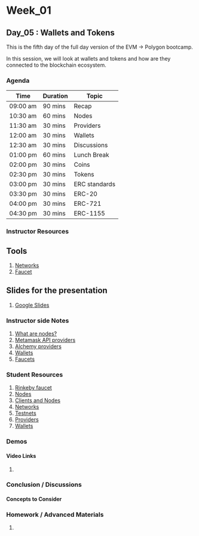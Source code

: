 # Week_01
## Day_05 : Wallets and Tokens

This is the fifth day of the full day version of the EVM → Polygon bootcamp.

In this session, we will look at wallets and tokens and how are they connected to the blockchain ecosystem.
### Agenda

| Time | Duration | Topic |
| --- | --- | --- |
| 09:00 am | 90 mins | Recap | 
| 10:30 am | 60 mins | Nodes| 
| 11:30 am | 30 mins | Providers |
| 12:00 am | 30 mins | Wallets |
| 12:30 am | 30 mins | Discussions  |
| 01:00 pm | 60 mins | Lunch Break |
| 02:00 pm | 30 mins | Coins |
| 02:30 pm | 30 mins | Tokens |
| 03:00 pm | 30 mins | ERC standards |
| 03:30 pm | 30 mins | ERC-20 |
| 04:00 pm | 30 mins | ERC-721 |
| 04:30 pm | 30 mins | ERC-1155 |

### Instructor Resources

## Tools

1. [Networks](https://github.com/Web3-courses/Diagrams/blob/main/Ethereum_Networks.drawio.png)
2. [Faucet](https://github.com/Web3-courses/Diagrams/blob/main/Faucet.drawio.png)


## Slides for the presentation
1. [Google Slides](https://docs.google.com/presentation/d/1l4Uyjvc-oACg6H1F0oUioPzLGvj5ZF3LMUr1gyX461I/edit?usp=sharing)

### Instructor side Notes
1. [What are nodes?](https://www.bitpanda.com/academy/en/lessons/what-is-a-bitcoin-node/)
2. [Metamask API providers](https://docs.metamask.io/guide/ethereum-provider.html#methods)
3. [Alchemy providers](https://www.alchemy.com/blog/what-is-a-node-provider)
4. [Wallets](https://cointelegraph.com/ethereum-for-beginners/ethereum-wallets-a-beginners-guide-to-storing-eth)
5. [Faucets](https://medium.com/geekculture/what-are-crypto-faucets-how-to-earn-some-crypto-for-free-79ef7cbca225)


### Student Resources

1. [Rinkeby faucet](https://faucet.rinkeby.io/)
2. [Nodes](https://www.blockchain-council.org/blockchain/blockchain-nodes/#:~:text=Blockchain%20nodes%20are%20network%20stakeholders,network%20transactions%2C%20known%20as%20blocks.)
3. [Clients and Nodes](https://ethereum.org/en/developers/docs/nodes-and-clients/#:~:text=A%20client%20is%20an%20implementation,to%20run%20a%20mining%20node)
4. [Networks](https://ethereum.org/en/developers/docs/networks/#:~:text=An%20Ethereum%20network%20is%20a,rather%20than%20protected%20or%20secure.)
5. [Testnets](https://blog.logrocket.com/top-4-ethereum-testnets-testing-smart-contracts/)
6. [Providers](https://docs.ethers.io/v5/api/providers/#:~:text=A%20Provider%20is%20an%20abstraction,to%20standard%20Ethereum%20node%20functionality.)
7. [Wallets](https://ethereum.org/en/wallets/#:~:text=Ethereum%20wallets%20are%20applications%20that,funds%20and%20manage%20your%20ETH.)

### Demos

#### Video Links

1. 


### Conclusion / Discussions


#### Concepts to Consider


### Homework / Advanced Materials
1. 

